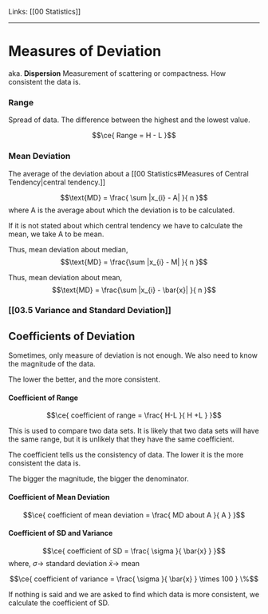 Links: [[00 Statistics]]
___
# Measures of Deviation
aka. **Dispersion**
Measurement of scattering or compactness. 
How consistent the data is.  

### Range
Spread of data.
The difference between the highest and the lowest value. 

$$\ce{ Range = H - L }$$

### Mean Deviation
The average of the deviation about a [[00 Statistics#Measures of Central Tendency|central tendency.]]

$$\text{MD} =  \frac{ \sum  |x_{i} - A| }{ n }$$
where A is the average about which the deviation is to be calculated. 

If it is not stated about which central tendency we have to calculate the mean, we take A to be mean. 

Thus, mean deviation about median,
$$\text{MD} =  \frac{\sum  |x_{i} - M| }{ n }$$

Thus, mean deviation about mean,
$$\text{MD} =  \frac{\sum  |x_{i} - \bar{x}| }{ n }$$


### [[03.5 Variance and Standard Deviation]]

## Coefficients of Deviation
Sometimes, only measure of deviation is not enough. We also need to know the magnitude of the data. 

The lower the better, and the more consistent. 
#### Coefficient of Range
$$\ce{ coefficient of range = \frac{ H-L }{ H +L } }$$

This is used to compare two data sets. 
It is likely that two data sets will have the same range, but it is unlikely that they have the same coefficient. 

The coefficient tells us the consistency of data. The lower it is  the more consistent the data is. 

The bigger the magnitude, the bigger the denominator. 

#### Coefficient of Mean Deviation

$$\ce{ coefficient of mean deviation = \frac{ MD about A }{ A } }$$

#### Coefficient of SD and Variance

$$\ce{ coefficient of SD = \frac{ \sigma  }{ \bar{x} } }$$
where,
$\sigma \to$ standard deviation
$\bar{x} \to$ mean

$$\ce{ coefficient of variance = \frac{ \sigma  }{ \bar{x} } \times 100 } \%$$

If nothing is said and we are asked to find which data is more consistent, we calculate the coefficient of SD.

